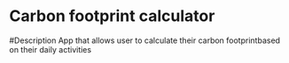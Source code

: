 # Carbon footprint calculator

#Description 
App that allows user to calculate their carbon footprintbased on their daily activities
